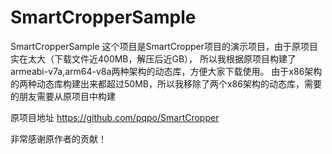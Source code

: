 # SmartCropperSample
SmartCropperSample
这个项目是SmartCropper项目的演示项目，由于原项目实在太大（下载文件近400MB，解压后近GB），
所以我根据原项目构建了armeabi-v7a,arm64-v8a两种架构的动态库，方便大家下载使用。
由于x86架构的两种动态库构建出来都超过50MB，所以我移除了两个x86架构的动态库，需要的朋友需要从原项目中构建

原项目地址
https://github.com/pqpo/SmartCropper

非常感谢原作者的贡献！
